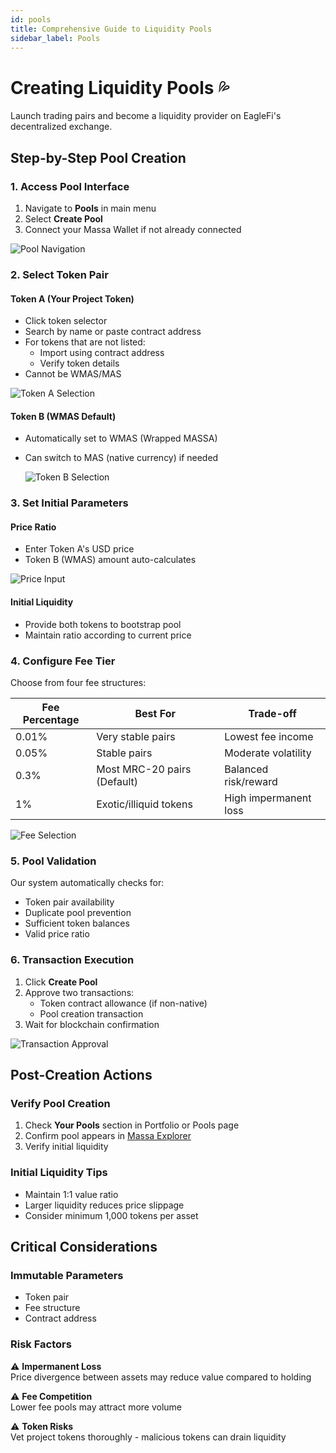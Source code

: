 ```yaml
---
id: pools
title: Comprehensive Guide to Liquidity Pools
sidebar_label: Pools
---
```


# Creating Liquidity Pools 💦

Launch trading pairs and become a liquidity provider on EagleFi's decentralized exchange.

<!-- ![Pool Creation Interface](path-to-pool-creation-screenshot.png) -->

## Step-by-Step Pool Creation

### 1. Access Pool Interface

1. Navigate to **Pools** in main menu
2. Select **Create Pool**
3. Connect your Massa Wallet if not already connected

![Pool Navigation](/img/Access_P.png)

### 2. Select Token Pair

#### Token A (Your Project Token)

- Click token selector
- Search by name or paste contract address
- For tokens that are not listed:
  - Import using contract address
  - Verify token details
- Cannot be WMAS/MAS
  
![Token A Selection](/img/T_A.png)

#### Token B (WMAS Default)

- Automatically set to WMAS (Wrapped MASSA)
- Can switch to MAS (native currency) if needed
  
  ![Token B Selection](/img/T_B.png)

<!-- ![Token Selection](screenshot-token-selection.png) -->

### 3. Set Initial Parameters

#### Price Ratio

- Enter Token A's USD price
- Token B (WMAS) amount auto-calculates

![Price Input](/img/Price_per_T.png)

#### Initial Liquidity

- Provide both tokens to bootstrap pool
- Maintain ratio according to current price

<!-- ![Price Setup](screenshot-price-input.png) -->

### 4. Configure Fee Tier

Choose from four fee structures:

| Fee Percentage | Best For                      | Trade-off               |
|----------------|------------------------------|-------------------------|
| 0.01%          | Very stable pairs             | Lowest fee income       |
| 0.05%          | Stable pairs               | Moderate volatility     |
| 0.3%           | Most MRC-20 pairs (Default)  | Balanced risk/reward    |
| 1%             | Exotic/illiquid tokens       | High impermanent loss   |

![Fee Selection](/img/Trading_fees.png)

### 5. Pool Validation

Our system automatically checks for:

- Token pair availability
- Duplicate pool prevention
- Sufficient token balances
- Valid price ratio

### 6. Transaction Execution

1. Click **Create Pool**
2. Approve two transactions:
   - Token contract allowance (if non-native)
   - Pool creation transaction
3. Wait for blockchain confirmation

![Transaction Approval](/img/create_pool.png)

## Post-Creation Actions

### Verify Pool Creation

1. Check **Your Pools** section in Portfolio or Pools page
2. Confirm pool appears in [Massa Explorer](https://explorer.massa.net)
3. Verify initial liquidity

### Initial Liquidity Tips

- Maintain 1:1 value ratio
- Larger liquidity reduces price slippage
- Consider minimum 1,000 tokens per asset

## Critical Considerations

### Immutable Parameters

- Token pair
- Fee structure
- Contract address

### Risk Factors

⚠️ **Impermanent Loss**  
Price divergence between assets may reduce value compared to holding

⚠️ **Fee Competition**  
Lower fee pools may attract more volume

⚠️ **Token Risks**  
Vet project tokens thoroughly - malicious tokens can drain liquidity
